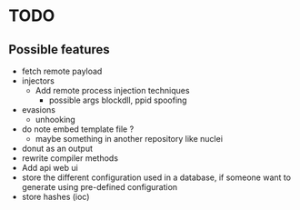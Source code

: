 # TODO

## Possible features
- fetch remote payload
- injectors
  - Add remote process injection techniques
    - possible args blockdll, ppid spoofing
- evasions
  - unhooking
- do note embed template file ?
  - maybe something in another repository like nuclei
- donut as an output
- rewrite compiler methods
- Add api web ui
- store the different configuration used in a database, if someone want to generate using pre-defined configuration 
- store hashes (ioc)
